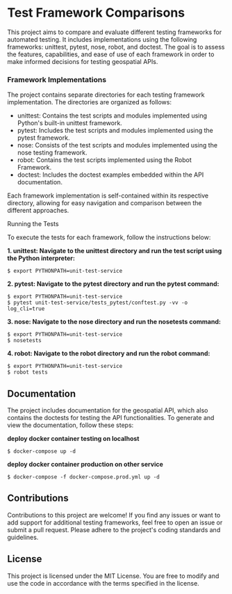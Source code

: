 # Test Framework Comparisons

This project aims to compare and evaluate different testing frameworks for automated testing. It includes
implementations using the following frameworks: unittest, pytest, nose, robot, and doctest. The goal is to assess the
features, capabilities, and ease of use of each framework in order to make informed decisions for testing geospatial
APIs.

### Framework Implementations

The project contains separate directories for each testing framework implementation. The directories are organized as
follows:

- unittest: Contains the test scripts and modules implemented using Python's built-in unittest framework.
- pytest: Includes the test scripts and modules implemented using the pytest framework.
- nose: Consists of the test scripts and modules implemented using the nose testing framework.
- robot: Contains the test scripts implemented using the Robot Framework.
- doctest: Includes the doctest examples embedded within the API documentation.

Each framework implementation is self-contained within its respective directory, allowing for easy navigation and
comparison between the different approaches.

Running the Tests

To execute the tests for each framework, follow the instructions below:

**1. unittest: Navigate to the unittest directory and run the test script using the Python interpreter:**

    $ export PYTHONPATH=unit-test-service

**2. pytest: Navigate to the pytest directory and run the pytest command:**

    $ export PYTHONPATH=unit-test-service
    $ pytest unit-test-service/tests_pytest/conftest.py -vv -o log_cli=true

**3. nose: Navigate to the nose directory and run the nosetests command:**

    $ export PYTHONPATH=unit-test-service
    $ nosetests

**4. robot: Navigate to the robot directory and run the robot command:**

    $ export PYTHONPATH=unit-test-service
    $ robot tests

## Documentation

The project includes documentation for the geospatial API, which also contains the doctests for testing the API
functionalities. To generate and view the documentation, follow these steps:

**deploy docker container testing on localhost**

    $ docker-compose up -d

**deploy docker container production on other service**

    $ docker-compose -f docker-compose.prod.yml up -d

## Contributions

Contributions to this project are welcome! If you find any issues or want to add support for additional testing
frameworks, feel free to open an issue or submit a pull request. Please adhere to the project's coding standards and
guidelines.

## License

This project is licensed under the MIT License. You are free to modify and use the code in accordance with the terms
specified in the license.